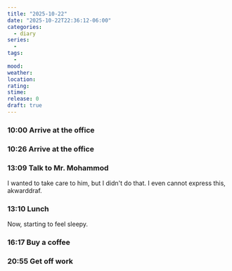 ```yaml
---
title: "2025-10-22"
date: "2025-10-22T22:36:12-06:00"
categories:
  - diary
series:
  -
tags:
  -
mood:
weather:
location:
rating:
stime:
release: 0
draft: true
---
```


### 10:00 Arrive at the office

### 10:26 Arrive at the office
### 13:09 Talk to Mr. Mohammod

I wanted to take care to him, but I didn't do that. I even cannot express this, akwarddraf.


### 13:10 Lunch

Now, starting to feel sleepy.


### 16:17 Buy a coffee


### 20:55 Get off work


